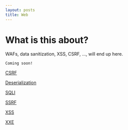 ```yaml
---
layout: posts
title: Web
---
```


# What is this about?
WAFs, data sanitization, XSS, CSRF, ..., will end up here.

```
Coming soon!
```

[CSRF](./csrf)

[Deserialization](./deserialization)

[SQLI](./sqli)

[SSRF](./ssrf)

[XSS](./xss)

[XXE](./xxe)